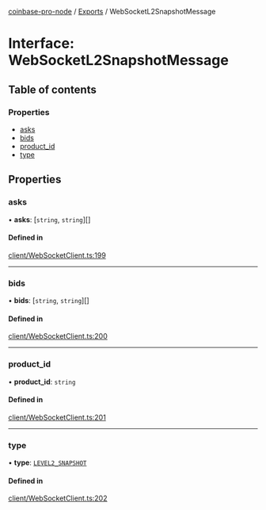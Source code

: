 [coinbase-pro-node](../README.md) / [Exports](../modules.md) / WebSocketL2SnapshotMessage

# Interface: WebSocketL2SnapshotMessage

## Table of contents

### Properties

- [asks](WebSocketL2SnapshotMessage.md#asks)
- [bids](WebSocketL2SnapshotMessage.md#bids)
- [product_id](WebSocketL2SnapshotMessage.md#product_id)
- [type](WebSocketL2SnapshotMessage.md#type)

## Properties

### asks

• **asks**: [`string`, `string`][]

#### Defined in

[client/WebSocketClient.ts:199](https://github.com/bennycode/coinbase-pro-node/blob/2016513/src/client/WebSocketClient.ts#L199)

---

### bids

• **bids**: [`string`, `string`][]

#### Defined in

[client/WebSocketClient.ts:200](https://github.com/bennycode/coinbase-pro-node/blob/2016513/src/client/WebSocketClient.ts#L200)

---

### product_id

• **product_id**: `string`

#### Defined in

[client/WebSocketClient.ts:201](https://github.com/bennycode/coinbase-pro-node/blob/2016513/src/client/WebSocketClient.ts#L201)

---

### type

• **type**: [`LEVEL2_SNAPSHOT`](../enums/WebSocketResponseType.md#level2_snapshot)

#### Defined in

[client/WebSocketClient.ts:202](https://github.com/bennycode/coinbase-pro-node/blob/2016513/src/client/WebSocketClient.ts#L202)
